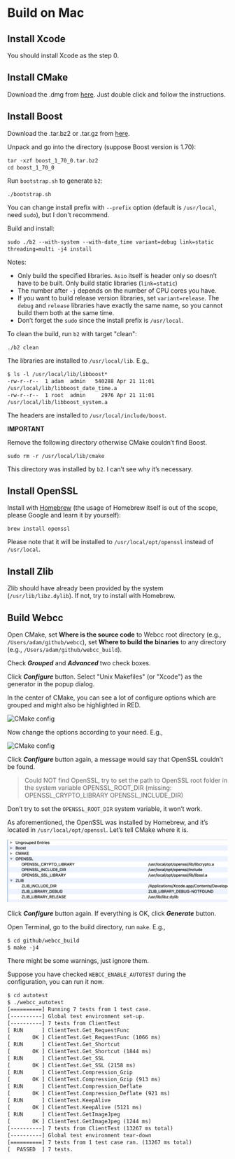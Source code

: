 # Build on Mac

## Install Xcode

You should install Xcode as the step 0.

## Install CMake

Download the .dmg from [here](https://cmake.org/download/). Just double click and follow the instructions.

## Install Boost

Download the .tar.bz2 or .tar.gz from [here](https://www.boost.org/users/download/#live).

Unpack and go into the directory (suppose Boost version is 1.70):

```
tar -xzf boost_1_70_0.tar.bz2
cd boost_1_70_0
```

Run `bootstrap.sh` to generate `b2`:

```
./bootstrap.sh
```

You can change install prefix with `--prefix` option (default is `/usr/local`, need `sudo`), but I don't recommend.

Build and install:

```
sudo ./b2 --with-system --with-date_time variant=debug link=static threading=multi -j4 install
```

Notes:

- Only build the specified libraries. `Asio` itself is header only so doesn’t have to be built.
Only build static libraries (`link=static`)
- The number after `-j` depends on the number of CPU cores you have.
- If you want to build release version libraries, set `variant=release`. The `debug` and `release` libraries have exactly the same name, so you cannot build them both at the same time.
- Don’t forget the `sudo` since the install prefix is `/usr/local`.

To clean the build, run `b2` with target "clean":

```
./b2 clean
```

The libraries are installed to `/usr/local/lib`. E.g.,

```
$ ls -l /usr/local/lib/libboost*
-rw-r--r--  1 adam  admin   540288 Apr 21 11:01 /usr/local/lib/libboost_date_time.a
-rw-r--r--  1 root  admin     2976 Apr 21 11:01 /usr/local/lib/libboost_system.a
```

The headers are installed to `/usr/local/include/boost`.

**IMPORTANT**

Remove the following directory otherwise CMake couldn’t find Boost.

```
sudo rm -r /usr/local/lib/cmake
```

This directory was installed by `b2`. I can’t see why it’s necessary.

## Install OpenSSL

Install with [Homebrew](https://brew.sh/) (the usage of Homebrew itself is out of the scope, please Google and learn it by yourself):

```
brew install openssl
```

Please note that it will be installed to `/usr/local/opt/openssl` instead of `/usr/local`.

## Install Zlib

Zlib should have already been provided by the system (`/usr/lib/libz.dylib`). If not, try to install with Homebrew.

## Build Webcc

Open CMake, set **Where is the source code** to Webcc root directory (e.g., `/Users/adam/github/webcc`), set **Where to build the binaries** to any directory (e.g., `/Users/adam/github/webcc_build`).

Check _**Grouped**_ and _**Advanced**_ two check boxes.

Click _**Configure**_ button. Select "Unix Makefiles" (or "Xcode") as the generator in the popup dialog.

In the center of CMake, you can see a lot of configure options which are grouped and might also be highlighted in RED.

![CMake config](screenshots/mac_cmake_config.png)

Now change the options according to your need. E.g.,

![CMake config](screenshots/mac_cmake_config_2.png)

Click _**Configure**_ button again, a message would say that OpenSSL couldn’t be found.

> Could NOT find OpenSSL, try to set the path to OpenSSL root folder in the system variable OPENSSL_ROOT_DIR (missing: OPENSSL_CRYPTO_LIBRARY OPENSSL_INCLUDE_DIR) 

Don’t try to set the `OPENSSL_ROOT_DIR` system variable, it won’t work.

As aforementioned, the OpenSSL was installed by Homebrew, and it’s located in `/usr/local/opt/openssl`. Let’s tell CMake where it is.

![CMake config OpenSSL](screenshots/mac_cmake_config_openssl.png)

Click _**Configure**_ button again. If everything is OK, click _**Generate**_ button.

Open Terminal, go to the build directory, run `make`. E.g.,

```
$ cd github/webcc_build
$ make -j4
```

There might be some warnings, just ignore them.

Suppose you have checked `WEBCC_ENABLE_AUTOTEST` during the configuration, you can run it now.

```
$ cd autotest
$ ./webcc_autotest
[==========] Running 7 tests from 1 test case.
[----------] Global test environment set-up.
[----------] 7 tests from ClientTest
[ RUN      ] ClientTest.Get_RequestFunc
[       OK ] ClientTest.Get_RequestFunc (1066 ms)
[ RUN      ] ClientTest.Get_Shortcut
[       OK ] ClientTest.Get_Shortcut (1844 ms)
[ RUN      ] ClientTest.Get_SSL
[       OK ] ClientTest.Get_SSL (2158 ms)
[ RUN      ] ClientTest.Compression_Gzip
[       OK ] ClientTest.Compression_Gzip (913 ms)
[ RUN      ] ClientTest.Compression_Deflate
[       OK ] ClientTest.Compression_Deflate (921 ms)
[ RUN      ] ClientTest.KeepAlive
[       OK ] ClientTest.KeepAlive (5121 ms)
[ RUN      ] ClientTest.GetImageJpeg
[       OK ] ClientTest.GetImageJpeg (1244 ms)
[----------] 7 tests from ClientTest (13267 ms total)
[----------] Global test environment tear-down
[==========] 7 tests from 1 test case ran. (13267 ms total)
[  PASSED  ] 7 tests.
```
